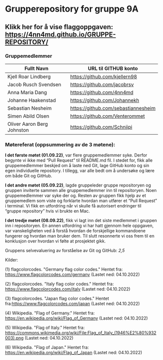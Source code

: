 # Grupperepository for gruppe 9A

## Klikk her for å vise flaggoppgaven: https://4nn4md.github.io/GRUPPE-REPOSITORY/

### Gruppemedlemmer

| Fullt Navn 		        | URL til GITHUB konto 	          |
| --------------------- | ----------------------------------- |
| Kjell Roar Lindberg   | https://github.com/kjellern98       |
| Jacob Rusch Svendsen  | https://github.com/jacobrsv         |
| Anna Maria Dang       | https://github.com/4nn4md           |
| Johanne Haakenstad    | https://github.com/Johannekh        |
| Sebastian Nesheim     | https://github.com/sebastiannesheim | 
| Simen Abild Olsen     | https://github.com/Venterommet      |
| Oliver Aaron Berg Johnston | https://github.com/Schniipi    |

### Møtereferat (oppsummering av de 3 møtene):

**I det første møtet (01.09.22)**, var flere gruppemedlemmer syke. Derfor begynte vi ikke med “Pull Request” til README.md fil. I stedet for, fikk alle gruppemedlemmer beskjed om å laste ned Git, lage GitHub konto og sin egen individuelle repository. I tillegg, var alle bedt om å undersøke og lære om både Git og GitHub. 

**I det andre møtet (05.09.22)**, lagde gruppeleder gruppe repositoryen og gruppen inviterte sammen alle gruppemedlemmer inn til repositoryen. Noen gruppemedlemmer var syke der og. Resten av gruppen fikk hjelp av et gruppemedlem som viste og forklarte hvordan man utfører et “Pull Request” i terminal. Vi fikk en utfordring når vi skulle få autorisert endringer til “gruppe repository” hvis vi brukte en Mac. 
 
**I det tredje møtet (08.09.22)**, fikk vi lagt inn det siste medlemmet i gruppen inn i repositoryen. En annen utfordring vi har hatt gjennom hele oppgaven, var vanskeligheten ved å forstå hvordan de forskjellige kommandoene fungerer og hvordan man bruker dem. Til slutt resonnerte vi oss frem til en konklusjon over hvordan vi følte at prosjektet gikk.

Gruppens selvevaluering av forståelse av Git og GitHub: _2,5_




Kilder:

(1) flagcolorcodes. "Germany flag color codes." Hentet fra: https://www.flagcolorcodes.com/germany (Lastet ned: 04.10.2022)

(2) flagcolorcodes. "Italy flag color codes." Hentet fra: https://www.flagcolorcodes.com/italy (Lastet ned: 04.10.2022)

(3) flagcolorcodes. "Japan flag color codes." Hentet fra:https://www.flagcolorcodes.com/japan (Lastet ned: 04.10.2022)

(4) Wikipedia. "Flag of Germany." Hentet fra: https://en.wikipedia.org/wiki/Flag_of_Germany (Lastet ned: 04.10.2022)

(5) Wikipedia. "Flag of Italy." Hentet fra: https://commons.wikimedia.org/wiki/File:Flag_of_Italy_(1946%E2%80%932003).png (Lastet ned: 04.10.2022)

(6) Wikipedia. "Flag of Japan." Hentet fra: https://en.wikipedia.org/wiki/Flag_of_Japan (Lastet ned: 04.10.2022)
